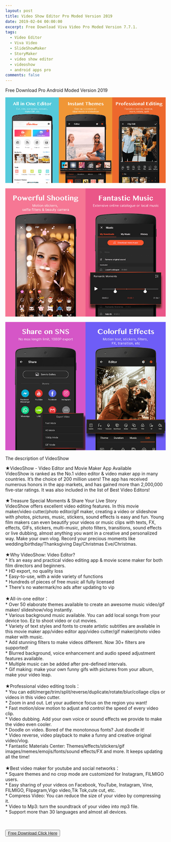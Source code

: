 ```yaml
---
layout: post
title: Video Show Editor Pro Moded Version 2019
date: 2019-02-04 00:00:00
excerpt: Free Download Viva Video Pro Moded Version 7.7.1.
tags:
  - Video Editor
  - Viva Video
  - SlideShowMaker
  - StoryMaker
  - video show editor
  - videoshow
  - android apps pro
comments: false
---
```


Free Download Pro Android Moded Version 2019

![](/uploads/merge-from-ofoct.jpg)

![](/uploads/imgonline-com-ua-twotoone-xb7ps8xnlkkxy.jpg)

![](/uploads/imgonline-com-ua-twotoone-jgjtwsmbiw6l4.jpg)

The description of VideoShow

★VideoShow - Video Editor and Movie Maker App Available<br>VideoShow is ranked as the No.1 video editor & video maker app in many countries. It’s the choice of 200 million users! The app has received numerous honors in the app markets, and has gained more than 2,000,000 five-star ratings. It was also included in the list of Best Video Editors!<br><br>★Treasure Special Moments & Share Your Live Story<br>VideoShow offers excellent video editing features. In this movie maker/video cutter/photo editor/gif maker, creating a video or slideshow with photos, pictures, music, stickers, sound effects is easy and fun. Young film makers can even beautify your videos or music clips with texts, FX, effects, GIFs, stickers, multi-music, photo filters, transitions, sound effects or live dubbing, almost anything you want in a creative and personalized way. Make your own vlog. Record your precious moments like wedding/birthday/Thanksgiving Day/Christmas Eve/Christmas. <br><br>★Why VideoShow: Video Editor?<br>\* It’s an easy and practical video editing app & movie scene maker for both film directors and beginners.<br>\* HD export, no quality loss<br>\* Easy-to-use, with a wide variety of functions<br>\* Hundreds of pieces of free music all fully licensed<br>\* There's no watermark/no ads after updating to vip<br><br>★All-in-one editor： <br>\* Over 50 elaborate themes available to create an awesome music video/gif maker/ slideshow/vlog instantly.<br>\* Various background music available. You can add local songs from your device too. Ez to shoot video or cut movies.<br>\* Variety of text styles and fonts to create artistic subtitles are available in this movie maker app/video editor app/video cutter/gif maker/photo video maker with music.<br>\* Add stunning filters to make videos different. Now 30+ filters are supported!<br>\* Blurred background, voice enhancement and audio speed adjustment features available.<br>\* Multiple music can be added after pre-defined intervals. <br>\* Gif making: make your own funny gifs with pictures from your album, make your video leap.<br><br>★Professional video editing tools：<br>\* You can edit/merge/trim/split/reverse/duplicate/rotate/blur/collage clips or videos in this video cutter.<br>\* Zoom in and out. Let your audience focus on the region you want!<br>\* Fast motion/slow motion to adjust and control the speed of every video clip.<br>\* Video dubbing. Add your own voice or sound effects we provide to make the video even cooler.<br>\* Doodle on video. Bored of the monotonous fonts? Just doodle it! <br>\* Video reverse, video playback to make a funny and creative original video/vlog.<br>\* Fantastic Materials Center: Themes/effects/stickers/gif images/memes/emojis/fonts/sound effects/FX and more. It keeps updating all the time!<br><br>★Best video maker for youtube and social networks：<br>\* Square themes and no crop mode are customized for Instagram, FILMIGO users.<br>\* Easy sharing of your videos on Facebook, YouTube, Instagram, Vine, FILMIGO, Flipagram,Vigo video,Tik Tok,cute cut, etc.<br>\* Compress Video: You can reduce the size of your video by compressing it.<br>\* Video to Mp3: turn the soundtrack of your video into mp3 file.<br>\* Support more than 30 languages and almost all devices.<br><br> 

<button><a href="https://openload.co/f/molhlv2vAiQ"> Free Download Click Here </a></button>